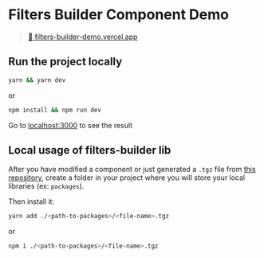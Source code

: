 # Filters Builder Component Demo

> [🔗 filters-builder-demo.vercel.app](https://filters-builder-demo.vercel.app/)

<!-- ![screenshot](assets/screenshot-v2.png) -->

## Run the project locally

```bash
yarn && yarn dev
```

or

```bash
npm install && npm run dev
```

Go to [localhost:3000](http://localhost:3000/) to see the result

## Local usage of filters-builder lib

After you have modified a component or just generated a `.tgz` file from [this repository](https://github.com/freeua/filters_builder), create a folder in your project where you will store your local libraries (ex: `packages`).

Then install it:

```bash
yarn add ./<path-to-packages>/<file-name>.tgz
```

or

```bash
npm i ./<path-to-packages>/<file-name>.tgz
```
